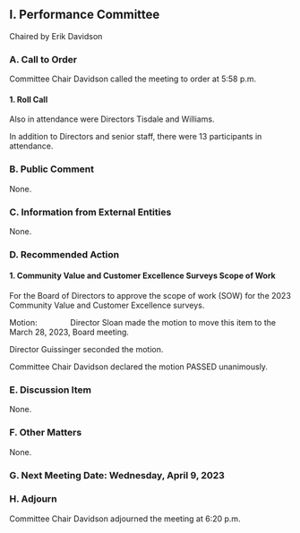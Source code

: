 ## I. Performance Committee

Chaired by Erik Davidson

### A. Call to Order

Committee Chair Davidson called the meeting to order at 5:58 p.m.

#### 1. Roll Call

Also in attendance were Directors Tisdale and Williams.

In addition to Directors and senior staff, there were 13 participants in attendance.

### B. Public Comment

None.

### C. Information from External Entities

None.

### D. Recommended Action

#### 1. Community Value and Customer Excellence Surveys Scope of Work

For the Board of Directors to approve the scope of work (SOW) for the 2023 Community Value and Customer Excellence surveys.

Motion:               Director Sloan made the motion to move this item to the March 28, 2023, Board meeting.

Director Guissinger seconded the motion.

Committee Chair Davidson declared the motion PASSED unanimously.

### E. Discussion Item

None.

### F. Other Matters

None.

### G. Next Meeting Date: Wednesday, April 9, 2023

### H. Adjourn

Committee Chair Davidson adjourned the meeting at 6:20 p.m.